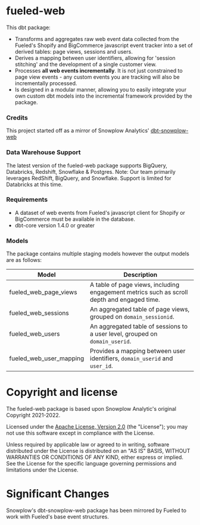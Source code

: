 
# fueled-web

This dbt package:

- Transforms and aggregates raw web event data collected from the Fueled's Shopify and BigCommerce javascript event tracker into a set of derived tables: page views, sessions and users.
- Derives a mapping between user identifiers, allowing for 'session stitching' and the development of a single customer view.
- Processes **all web events incrementally**. It is not just constrained to page view events - any custom events you are tracking will also be incrementally processed.
- Is designed in a modular manner, allowing you to easily integrate your own custom dbt models into the incremental framework provided by the package.

### Credits

This project started off as a mirror of Snowplow Analytics' [dbt-snowplow-web](https://github.com/snowplow/dbt-snowplow-web)

### Data Warehouse Support

The latest version of the fueled-web package supports BigQuery, Databricks, Redshift, Snowflake & Postgres.
Note: Our team primarily leverages RedShift, BigQuery, and Snowflake. Support is limited for Databricks at this time.

### Requirements

- A dataset of web events from Fueled's javascript client for Shopify or BigCommerce must be available in the database.
- dbt-core version 1.4.0 or greater

### Models

The package contains multiple staging models however the output models are as follows:

| Model                             | Description                                                                                                  |
| --------------------------------- | ------------------------------------------------------------------------------------------------------------ |
| fueled_web_page_views           | A table of page views, including engagement metrics such as scroll depth and engaged time.                   |
| fueled_web_sessions             | An aggregated table of page views, grouped on `domain_sessionid`.                                            |
| fueled_web_users                | An aggregated table of sessions to a user level, grouped on `domain_userid`.                                 |
| fueled_web_user_mapping         | Provides a mapping between user identifiers, `domain_userid` and `user_id`.                                  |

# Copyright and license

The fueled-web package is based upon Snowplow Analytic's original Copyright 2021-2022.

Licensed under the [Apache License, Version 2.0][license] (the "License");
you may not use this software except in compliance with the License.

Unless required by applicable law or agreed to in writing, software
distributed under the License is distributed on an "AS IS" BASIS,
WITHOUT WARRANTIES OR CONDITIONS OF ANY KIND, either express or implied.
See the License for the specific language governing permissions and
limitations under the License.

[license]: http://www.apache.org/licenses/LICENSE-2.0

# Significant Changes

Snowplow's dbt-snowplow-web package has been mirrored by Fueled to work with Fueled's base event structures.